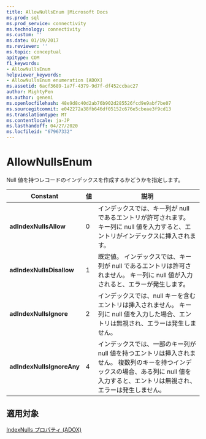 ```yaml
---
title: AllowNullsEnum |Microsoft Docs
ms.prod: sql
ms.prod_service: connectivity
ms.technology: connectivity
ms.custom: ''
ms.date: 01/19/2017
ms.reviewer: ''
ms.topic: conceptual
apitype: COM
f1_keywords:
- AllowNullsEnum
helpviewer_keywords:
- AllowNullsEnum enumeration [ADOX]
ms.assetid: 6acf3689-1a7f-4379-9d7f-df452ccbac27
author: MightyPen
ms.author: genemi
ms.openlocfilehash: 48e9d8c40d2ab76b902d285526fcd9e9abf7be07
ms.sourcegitcommit: e042272a38fb646df05152c676e5cbeae3f9cd13
ms.translationtype: MT
ms.contentlocale: ja-JP
ms.lasthandoff: 04/27/2020
ms.locfileid: "67967332"
---
```

# <a name="allownullsenum"></a>AllowNullsEnum
Null 値を持つレコードのインデックスを作成するかどうかを指定します。  
  
|Constant|値|説明|  
|--------------|-----------|-----------------|  
|**adIndexNullsAllow**|0|インデックスでは、キー列が null であるエントリが許可されます。 キー列に null 値を入力すると、エントリがインデックスに挿入されます。|  
|**adIndexNullsDisallow**|1|既定値。 インデックスでは、キー列が null であるエントリは許可されません。 キー列に null 値が入力されると、エラーが発生します。|  
|**adIndexNullsIgnore**|2|インデックスでは、null キーを含むエントリは挿入されません。 キー列に null 値を入力した場合、エントリは無視され、エラーは発生しません。|  
|**adIndexNullsIgnoreAny**|4|インデックスでは、一部のキー列が null 値を持つエントリは挿入されません。 複数列のキーを持つインデックスの場合、ある列に null 値を入力すると、エントリは無視され、エラーは発生しません。|  
  
## <a name="applies-to"></a>適用対象  
 [IndexNulls プロパティ (ADOX)](../../../ado/reference/adox-api/indexnulls-property-adox.md)

